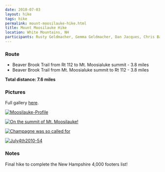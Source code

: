 ```yaml
---
date: 2010-07-03
layout: hike
tags: hike
permalink: mount-moosilauke-hike.html
title: Mount Moosilauke Hike
location: White Mountains, NH
participants: Rusty Geldmacher, Gemma Geldmacher, Dan Jacques, Chris Barnes, Mike Carlin
---
```


### Route

  * Beaver Brook Trail from Rt 112 to Mt. Moosialuke summit - 3.8 miles
  * Beaver Brook Trail from Mt. Moosialuke summit to Rt 112 - 3.8 miles

**Total distance: 7.6 miles**

### Pictures

Full gallery [here](http://www.flickr.com/photos/geldmacher/sets/72157624400088859/with/4803541228/).

[![Moosilauke-Profile](http://farm5.static.flickr.com/4086/4833516524_bff477b3ef.jpg)](http://www.flickr.com/photos/geldmacher/4833516524/)

[![On the summit of Mt. Moosilauke!](http://farm5.static.flickr.com/4120/4802920183_27fa605e0e.jpg)](http://www.flickr.com/photos/geldmacher/4802920183/)

[![Champagne was so called for](http://farm5.static.flickr.com/4094/4802914285_b5efe2092b.jpg)](http://www.flickr.com/photos/geldmacher/4802914285/)

[![July4th2010-54](http://farm5.static.flickr.com/4120/4803541228_df3ab89090.jpg)](http://www.flickr.com/photos/geldmacher/4803541228/)

### Notes

Final hike to complete the New Hampshire 4,000 footers list!
